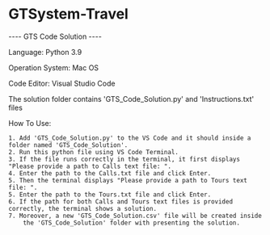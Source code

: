 # GTSystem-Travel
---- GTS Code Solution ----

Language: Python 3.9 

Operation System: Mac OS

Code Editor: Visual Studio Code

The solution folder contains 'GTS_Code_Solution.py' and 'Instructions.txt' files

How To Use:

    1. Add 'GTS_Code_Solution.py' to the VS Code and it should inside a folder named 'GTS_Code_Solution'.
    2. Run this python file using VS Code Terminal.
    3. If the file runs correctly in the terminal, it first displays "Please provide a path to Calls text file: ".
    4. Enter the path to the Calls.txt file and click Enter.
    5. Then the terminal displays "Please provide a path to Tours text file: ".
    5. Enter the path to the Tours.txt file and click Enter.
    6. If the path for both Calls and Tours text files is provided correctly, the terminal shows a solution.
    7. Moreover, a new 'GTS_Code_Solution.csv' file will be created inside 
        the 'GTS_Code_Solution' folder with presenting the solution.
